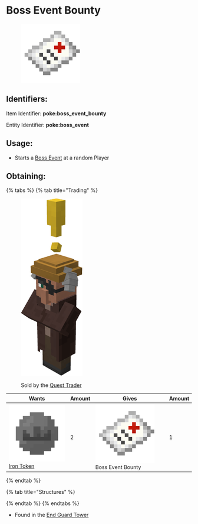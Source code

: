 # Boss Event Bounty



<figure><img src="https://github.com/ItsMePok/PFE/blob/wikiAssets/wikiMain/bounty.png?raw=true" alt=""><figcaption></figcaption></figure>

## Identifiers:

Item Identifier: **poke:boss\_event\_bounty**

Entity Identifier: **poke:boss\_event**

## Usage:&#x20;

* Starts a [Boss Event](../../mobs/bosses/boss-events.md) at a random Player

## Obtaining:

{% tabs %}
{% tab title="Trading" %}
<figure><img src="https://github.com/ItsMePok/PFE/blob/wikiAssets/Entity/poke.quest.trader.png?raw=true" alt=""><figcaption><p>Sold by the <a href="../../mobs/traders/quest-trader.md">Quest Trader</a></p></figcaption></figure>

<table><thead><tr><th>Wants</th><th data-type="number">Amount</th><th>Gives</th><th data-type="number">Amount</th></tr></thead><tbody><tr><td><a href="../currency/tokens/iron-token.md"><img src="https://github.com/ItsMePok/PFE/blob/wikiAssets/wikiMain/iron_token.png?raw=true" alt="" data-size="line">Iron Token</a></td><td>2</td><td><img src="https://github.com/ItsMePok/PFE/blob/wikiAssets/wikiMain/bounty.png?raw=true" alt="" data-size="line">Boss Event Bounty</td><td>1</td></tr></tbody></table>
{% endtab %}

{% tab title="Structures" %}

{% endtab %}
{% endtabs %}

* Found in the [End Guard Tower](https://github.com/ItsMePok/PFE/wiki/End-Guard-Tower)

